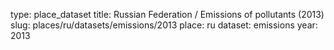 type: place_dataset
title: Russian Federation / Emissions of pollutants (2013)
slug: places/ru/datasets/emissions/2013
place: ru
dataset: emissions
year: 2013
